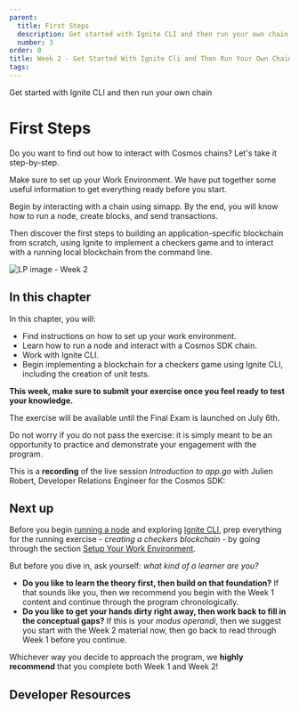 ```yaml
---
parent:
  title: First Steps
  description: Get started with Ignite CLI and then run your own chain
  number: 3
order: 0
title: Week 2 - Get Started With Ignite Cli and Then Run Your Own Chain
tags:
---
```


<div class="tm-overline tm-rf-1 tm-lh-title tm-medium tm-muted">Get started with Ignite CLI and then run your own chain</div>
<h1 class="mt-4 mb-6">First Steps</h1>

Do you want to find out how to interact with Cosmos chains? Let's take it step-by-step.

Make sure to set up your Work Environment. We have put together some useful information to get everything ready before you start.

Begin by interacting with a chain using simapp. By the end, you will know how to run a node, create blocks, and send transactions.

Then discover the first steps to building an application-specific blockchain from scratch, using Ignite to implement a checkers game and to interact with a running local blockchain from the command line.

![LP image - Week 2](/ida-course/LPs/week-2/images/cosmos_dev_portal_module-05-lp.png)

## In this chapter

<HighlightBox type="learning">

In this chapter, you will:

* Find instructions on how to set up your work environment.
* Learn how to run a node and interact with a Cosmos SDK chain.
* Work with Ignite CLI.
* Begin implementing a blockchain for a checkers game using Ignite CLI, including the creation of unit tests.

</HighlightBox>

**This week, make sure to submit your exercise once you feel ready to test your knowledge.**

The exercise will be available until the Final Exam is launched on July 6th.

Do not worry if you do not pass the exercise: it is simply meant to be an opportunity to practice and demonstrate your engagement with the program.

<HighlightBox type="info">

This is a **recording** of the live session _Introduction to app.go_ with Julien Robert, Developer Relations Engineer for the Cosmos SDK:

<YoutubePlayer videoId="G6QUIUwYaSU"/>

</HighlightBox>

## Next up

Before you begin [running a node](/tutorials/3-run-node/index.md) and exploring [Ignite CLI](/hands-on-exercise/1-ignite-cli/1-ignitecli.md), prep everything for the running exercise - _creating a checkers blockchain_ - by going through the section [Setup Your Work Environment](/tutorials/2-setup/index.md).

<HighlightBox type="tip">

But before you dive in, ask yourself: _what kind of a learner are you?_

* **Do you like to learn the theory first, then build on that foundation?** If that sounds like you, then we recommend you begin with the Week 1 content and continue through the program chronologically.
* **Do you like to get your hands dirty right away, then work back to fill in the conceptual gaps?** If this is your _modus operandi_, then we suggest you start with the Week 2 material now, then go back to read through Week 1 before you continue.

Whichever way you decide to approach the program, we **highly recommend** that you complete both Week 1 and Week 2!

</HighlightBox>

## Developer Resources

<div v-for="resource in $themeConfig.resources">
  <Resource
    :title="resource.title"
    :description="resource.description"
    :links="resource.links"
    :image="resource.image"
    :large="true"
  />
  <br/>
</div>
